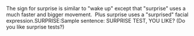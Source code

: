 The sign for surprise is similar to "wake up" except that "surprise"
uses a much faster and bigger movement.  Plus surprise uses a
"surprised" facial expression.SURPRISE:Sample sentence:
SURPRISE TEST, YOU LIKE? (Do you like surprise tests?)
